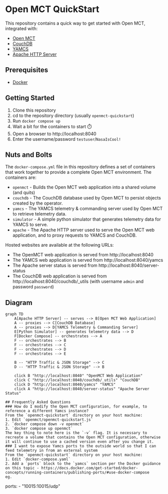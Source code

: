 # Open MCT QuickStart

This repository contains a quick way to get started with Open MCT, integrated with:
* [Open MCT](https://nasa.github.io/openmct/)
* [CouchDB](https://couchdb.apache.org/)
* [YAMCS](https://yamcs.org/)
* [Apache HTTP Server](https://httpd.apache.org/)

## Prerequisites

* [Docker](https://docs.docker.com/get-docker/)

## Getting Started

1. Clone this repository
2. cd to the repository directory (usually `openmct-quickstart`)
3. Run `docker compose up`
4. Wait a bit for the containers to start ⏱️
5. Open a browser to http://localhost:8040
6. Enter the username/password `testuser`/`NasaIsCool!`

## Nuts and Bolts

The `docker-compose.yml` file in this repository defines a set of containers that work together to provide a complete Open MCT environment. The containers are:
* `openmct` - Builds the Open MCT web application into a shared volume (and quits)
* `couchdb` - The CouchDB database used by Open MCT to persist objects created by the operator.
* `yamcs` - The YAMCS telemetry & commanding server used by Open MCT to retrieve telemetry data.
* `simulator` - A simple python simulator that generates telemetry data for YAMCS to serve.
* `apache` - The Apache HTTP server used to serve the Open MCT web application, and to proxy requests to YAMCS and CouchDB.

Hosted websites are available at the following URLs:
* The OpenMCT web application is served from http://localhost:8040
* The YAMCS web application is served from http://localhost:8040/yamcs
* The Apache server status is served from http://localhost:8040/server-status
* The CouchDB web application is served from http://localhost:8040/couchdb/_utils (with username `admin` and password `password`)

## Diagram

```mermaid
graph TD
    A[Apache HTTP Server] -- serves --> B[Open MCT Web Application]
    A -- proxies --> C[CouchDB Database]
    A -- proxies --> D[YAMCS Telemetry & Commanding Server]
    E[Python Simulator] -- generates telemetry data --> D
    F[Docker Compose] -- orchestrates --> A
    F -- orchestrates --> B
    F -- orchestrates --> C
    F -- orchestrates --> D
    F -- orchestrates --> E

    B -- "HTTP Traffic & JSON Storage" --> C
    D -- "HTTP Traffic & JSON Storage" --> B

    click B "http://localhost:8040" "OpenMCT Web Application"
    click C "http://localhost:8040/couchdb/_utils" "CouchDB"
    click D "http://localhost:8040/yamcs" "YAMCS"
    click A "http://localhost:8040/server-status" "Apache Server Status"

## Frequently Asked Questions
### How do I modify the Open MCT configuration, for example, to reference a different Yamcs instance?
From the `openmct-quickstart` directory on your host machine:
1. Edit `openmct/openmct-quickstart.js`
2. `docker compose down -v openmct`
3. `docker compose up openmct`
The key thing to note here is the `-v` flag. It is necessary to recreate a volume that contains the Open MCT configuration, otherwise it will continue to use a cached version even after you change it.
### I want to expose Yamcs ports to the outside world so that I can feed telemetry in from an external system
From the `openmct-quickstart` directory on your host machine:
1. Edit `docker-compose.yaml`
2. Add a `ports` block to the `yamcs` section per the Docker guidance on this topic - https://docs.docker.com/get-started/docker-concepts/running-containers/publishing-ports/#use-docker-compose
eg.
```
ports:
    - "10015:10015/udp"
```
